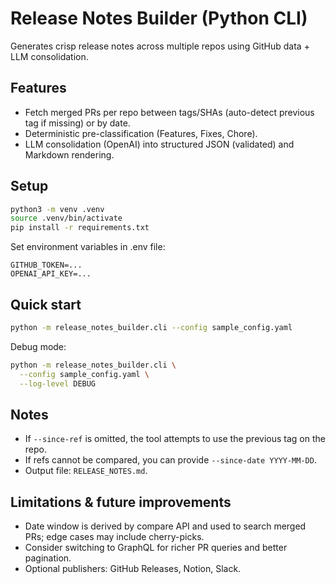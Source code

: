 # Release Notes Builder (Python CLI)

Generates crisp release notes across multiple repos using GitHub data + LLM consolidation.

## Features

- Fetch merged PRs per repo between tags/SHAs (auto-detect previous tag if missing) or by date.
- Deterministic pre-classification (Features, Fixes, Chore).
- LLM consolidation (OpenAI) into structured JSON (validated) and Markdown rendering.

## Setup

```bash
python3 -m venv .venv
source .venv/bin/activate
pip install -r requirements.txt
```

Set environment variables in .env file:

```
GITHUB_TOKEN=...
OPENAI_API_KEY=...
```

## Quick start

```bash
python -m release_notes_builder.cli --config sample_config.yaml
```

Debug mode:

```bash
python -m release_notes_builder.cli \
  --config sample_config.yaml \
  --log-level DEBUG
```

## Notes

- If `--since-ref` is omitted, the tool attempts to use the previous tag on the repo.
- If refs cannot be compared, you can provide `--since-date YYYY-MM-DD`.
- Output file: `RELEASE_NOTES.md`.

## Limitations & future improvements

- Date window is derived by compare API and used to search merged PRs; edge cases may include cherry-picks.
- Consider switching to GraphQL for richer PR queries and better pagination.
- Optional publishers: GitHub Releases, Notion, Slack.
